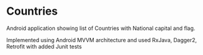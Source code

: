 # Countries
Android application showing list of Countries with National capital and flag. 

Implemented using Android MVVM architecture and used RxJava, Dagger2, Retrofit with added Junit tests
